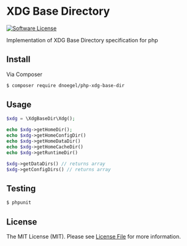 # XDG Base Directory

[![Software License](https://img.shields.io/badge/license-MIT-brightgreen.svg?style=flat-square)](LICENSE.md)

Implementation of XDG Base Directory  specification for php

## Install

Via Composer

``` bash
$ composer require dnoegel/php-xdg-base-dir
```

## Usage

``` php
$xdg = \XdgBaseDir\Xdg();

echo $xdg->getHomeDir();
echo $xdg->getHomeConfigDir()
echo $xdg->getHomeDataDir()
echo $xdg->getHomeCacheDir()
echo $xdg->getRuntimeDir()

$xdg->getDataDirs() // returns array
$xdg->getConfigDirs() // returns array
```

## Testing

``` bash
$ phpunit
```

## License

The MIT License (MIT). Please see [License File](https://github.com/dnoegel/php-xdg-base-dir/blob/master/LICENSE) for more information.
